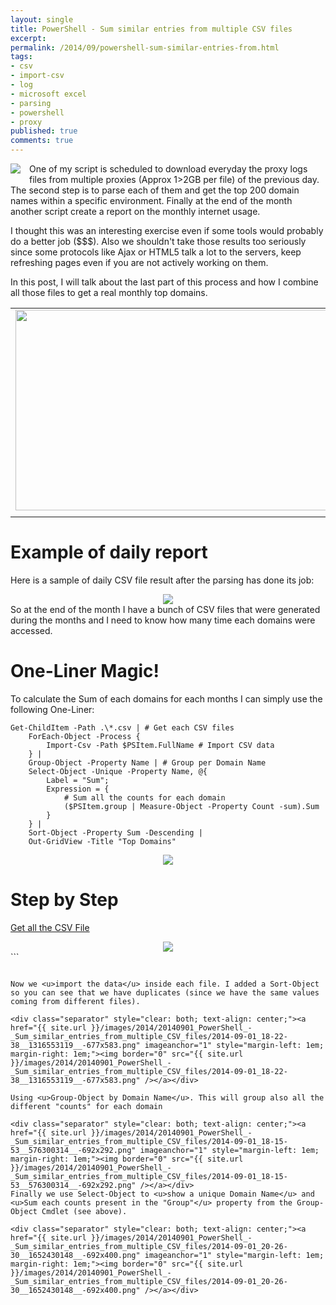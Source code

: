 ```yaml
---
layout: single
title: PowerShell - Sum similar entries from multiple CSV files
excerpt: 
permalink: /2014/09/powershell-sum-similar-entries-from.html
tags: 
- csv
- import-csv
- log
- microsoft excel
- parsing
- powershell
- proxy
published: true
comments: true
---
```


 
 <a href="{{ site.url }}/images/2014/20140901_PowerShell_-_Sum_similar_entries_from_multiple_CSV_files/powershell_logo__990131128__-144x109.png" imageanchor="1" style="clear: left; float: left; margin-bottom: 1em; margin-right: 1em;"><img border="0" src="{{ site.url }}/images/2014/20140901_PowerShell_-_Sum_similar_entries_from_multiple_CSV_files/powershell_logo__990131128__-144x109.png" /></a>One of my script is scheduled to download everyday the proxy logs files from multiple proxies (Approx 1&gt;2GB per file) of the previous day. The second step is to parse each of them and get the top 200 domain names within a specific environment. Finally at the end of the month another script create a report on the monthly internet usage.

I thought this was an interesting exercise even if some tools would probably do a better job ($$$). Also we shouldn't take those results too seriously since some protocols like Ajax or HTML5 talk a lot to the servers, keep refreshing pages even if you are not actively working on them.

In this post, I will talk about the last part of this process and how I combine all those files to get a real monthly top domains.



<table align="center" cellpadding="0" cellspacing="0" class="tr-caption-container" style="margin-left: auto; margin-right: auto; text-align: center;"><tbody><tr><td style="text-align: center;"><a href="{{ site.url }}/images/2014/20140901_PowerShell_-_Sum_similar_entries_from_multiple_CSV_files/Drawing1__1917794308__-1600x806.png" imageanchor="1" style="margin-left: auto; margin-right: auto;"><img border="0" src="{{ site.url }}/images/2014/20140901_PowerShell_-_Sum_similar_entries_from_multiple_CSV_files/Drawing1__1917794308__-1600x806.png" height="321" width="640" /></a></td></tr><tr><td class="tr-caption" style="text-align: center;">
</td></tr></tbody></table>

# Example of daily report


Here is a sample of daily CSV file result after the parsing has done its job:
<div>
</div><div class="separator" style="clear: both; text-align: center;"></div><div class="separator" style="clear: both; text-align: center;"></div><div class="separator" style="clear: both; text-align: center;"><a href="{{ site.url }}/images/2014/20140901_PowerShell_-_Sum_similar_entries_from_multiple_CSV_files/2014-09-01_16-47-54__862795648__-197x157.png" imageanchor="1" style="margin-left: 1em; margin-right: 1em;"><img border="0" src="{{ site.url }}/images/2014/20140901_PowerShell_-_Sum_similar_entries_from_multiple_CSV_files/2014-09-01_16-47-54__862795648__-197x157.png" /></a></div><div class="separator" style="clear: both; text-align: center;"></div>
So at the end of the month I have a bunch of CSV files that were generated during the months and I need to know how many time each domains were accessed.





# One-Liner Magic!


To calculate the Sum of each domains for each months I can simply use the following One-Liner:

```
Get-ChildItem -Path .\*.csv | # Get each CSV files
    ForEach-Object -Process {
        Import-Csv -Path $PSItem.FullName # Import CSV data
    } | 
    Group-Object -Property Name | # Group per Domain Name
    Select-Object -Unique -Property Name, @{
        Label = "Sum";
        Expression = {
            # Sum all the counts for each domain
            ($PSItem.group | Measure-Object -Property Count -sum).Sum
        }
    } |
    Sort-Object -Property Sum -Descending |
    Out-GridView -Title "Top Domains"
```


<div class="separator" style="clear: both; text-align: center;"><a href="{{ site.url }}/images/2014/20140901_PowerShell_-_Sum_similar_entries_from_multiple_CSV_files/2014-09-01_16-27-49__1938572579__-338x402.png" imageanchor="1" style="margin-left: 1em; margin-right: 1em;"><img border="0" src="{{ site.url }}/images/2014/20140901_PowerShell_-_Sum_similar_entries_from_multiple_CSV_files/2014-09-01_16-27-49__1938572579__-338x402.png" /></a></div>

# Step by Step



<u>Get all the CSV File</u>

<div class="separator" style="clear: both; text-align: center;"><a href="{{ site.url }}/images/2014/20140901_PowerShell_-_Sum_similar_entries_from_multiple_CSV_files/2014-09-01_18-13-59__1544608816__-692x292.png" imageanchor="1" style="margin-left: 1em; margin-right: 1em;"><img border="0" src="{{ site.url }}/images/2014/20140901_PowerShell_-_Sum_similar_entries_from_multiple_CSV_files/2014-09-01_18-13-59__1544608816__-692x292.png" /></a></div>```

```

Now we <u>import the data</u> inside each file. I added a Sort-Object so you can see that we have duplicates (since we have the same values coming from different files).

<div class="separator" style="clear: both; text-align: center;"><a href="{{ site.url }}/images/2014/20140901_PowerShell_-_Sum_similar_entries_from_multiple_CSV_files/2014-09-01_18-22-38__1316553119__-677x583.png" imageanchor="1" style="margin-left: 1em; margin-right: 1em;"><img border="0" src="{{ site.url }}/images/2014/20140901_PowerShell_-_Sum_similar_entries_from_multiple_CSV_files/2014-09-01_18-22-38__1316553119__-677x583.png" /></a></div>

Using <u>Group-Object by Domain Name</u>. This will group also all the different "counts" for each domain

<div class="separator" style="clear: both; text-align: center;"><a href="{{ site.url }}/images/2014/20140901_PowerShell_-_Sum_similar_entries_from_multiple_CSV_files/2014-09-01_18-15-53__576300314__-692x292.png" imageanchor="1" style="margin-left: 1em; margin-right: 1em;"><img border="0" src="{{ site.url }}/images/2014/20140901_PowerShell_-_Sum_similar_entries_from_multiple_CSV_files/2014-09-01_18-15-53__576300314__-692x292.png" /></a></div>
Finally we use Select-Object to <u>show a unique Domain Name</u> and <u>Sum each counts present in the "Group"</u> property from the Group-Object Cmdlet (see above).

<div class="separator" style="clear: both; text-align: center;"><a href="{{ site.url }}/images/2014/20140901_PowerShell_-_Sum_similar_entries_from_multiple_CSV_files/2014-09-01_20-26-30__1652430148__-692x400.png" imageanchor="1" style="margin-left: 1em; margin-right: 1em;"><img border="0" src="{{ site.url }}/images/2014/20140901_PowerShell_-_Sum_similar_entries_from_multiple_CSV_files/2014-09-01_20-26-30__1652430148__-692x400.png" /></a></div>





